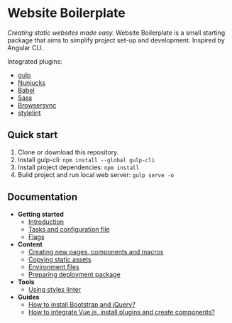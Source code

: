 # Website Boilerplate
*Creating static websites made easy.* Website Boilerplate is a small starting package
that aims to simplify project set-up and development. Inspired by Angular CLI.

Integrated plugins:
* [gulp](https://gulpjs.com)
* [Nunjucks](https://mozilla.github.io/nunjucks/)
* [Babel](https://babeljs.io)
* [Sass](https://sass-lang.com)
* [Browsersync](https://browsersync.io)
* [stylelint](https://stylelint.io)

## Quick start
1. Clone or download this repository.
2. Install gulp-cli: `npm install --global gulp-cli`
3. Install project dependencies: `npm install`
4. Build project and run local web server: `gulp serve -o`

## Documentation
* **Getting started**
  * [Introduction](https://github.com/ObjectivityLtd/website-boilerplate/blob/master/docs/introduction.md)
  * [Tasks and configuration file](https://github.com/ObjectivityLtd/website-boilerplate/blob/master/docs/tasks.md)
  * [Flags](https://github.com/ObjectivityLtd/website-boilerplate/blob/master/docs/flags.md)
* **Content**
  * [Creating new pages, components and macros]()
  * [Copying static assets]()
  * [Environment files]()
  * [Preparing deployment package]()
* **Tools**
  * [Using styles linter]()
* **Guides**
  * [How to install Bootstrap and jQuery?]()
  * [How to integrate Vue.js, install plugins and create components?]()
